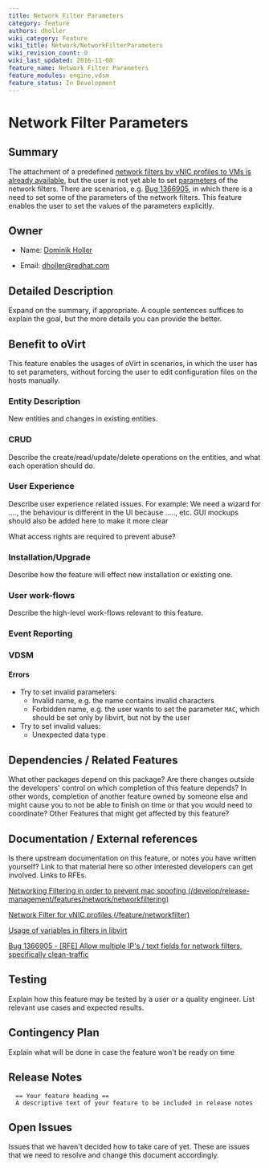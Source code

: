 ```yaml
---
title: Network Filter Parameters
category: feature
authors: dholler
wiki_category: Feature
wiki_title: Network/NetworkFilterParameters
wiki_revision_count: 0
wiki_last_updated: 2016-11-08
feature_name: Network Filter Parameters
feature_modules: engine,vdsm
feature_status: In Development
---
```


# Network Filter Parameters

## Summary

The attachment of a predefined [network filters by vNIC profiles to VMs is already available][2],
but the user is not yet able to set [parameters][3] of the network filters.
There are scenarios, e.g. [Bug 1366905][4], in which there is a need to set some of the parameters of the network filters.
This feature enables the user to set the values of the parameters explicitly. 

## Owner

*   Name: [Dominik Holler](User:dominikholler)

*   Email: <dholler@redhat.com>

## Detailed Description

Expand on the summary, if appropriate. A couple sentences suffices to explain the goal, but the more details you can provide the better.

## Benefit to oVirt

This feature enables the usages of oVirt in scenarios, in which the user has to set parameters, without forcing the user to edit configuration files on the hosts manually.

### Entity Description

New entities and changes in existing entities.

### CRUD

Describe the create/read/update/delete operations on the entities, and what each operation should do.

### User Experience

Describe user experience related issues. For example: We need a wizard for ...., the behaviour is different in the UI because ....., etc. GUI mockups should also be added here to make it more clear

What access rights are required to prevent abuse?

### Installation/Upgrade

Describe how the feature will effect new installation or existing one.

### User work-flows

Describe the high-level work-flows relevant to this feature.

### Event Reporting

### VDSM

#### Errors

* Try to set invalid parameters:
  * Invalid name, e.g. the name contains invalid characters
  * Forbidden name, e.g. the user wants to set the parameter `MAC`, which should be set only by libvirt, but not by the user
* Try to set invalid values:
  * Unexpected data type

## Dependencies / Related Features

What other packages depend on this package? Are there changes outside the developers' control on which completion of this feature depends? In other words, completion of another feature owned by someone else and might cause you to not be able to finish on time or that you would need to coordinate? Other Features that might get affected by this feature?

## Documentation / External references

Is there upstream documentation on this feature, or notes you have written yourself? Link to that material here so other interested developers can get involved. Links to RFEs.

[Networking Filtering in order to prevent mac spoofing (/develop/release-management/features/network/networkfiltering)][1]

[1]: /develop/release-management/features/network/networkfiltering/

[Network Filter for vNIC profiles (/feature/networkfilter)][2]

[2]: /feature/networkfilter

[Usage of variables in filters in libvirt][3]

[3]: https://libvirt.org/formatnwfilter.html#nwfconceptsvars

[Bug 1366905 - [RFE] Allow multiple IP's / text fields for network filters, specifically clean-traffic][4]

[4]: https://bugzilla.redhat.com/show_bug.cgi?id=1366905

## Testing

Explain how this feature may be tested by a user or a quality engineer. List relevant use cases and expected results.

## Contingency Plan

Explain what will be done in case the feature won't be ready on time

## Release Notes

      == Your feature heading ==
      A descriptive text of your feature to be included in release notes




## Open Issues

Issues that we haven't decided how to take care of yet. These are issues that we need to resolve and change this document accordingly.



